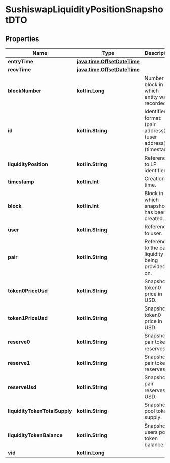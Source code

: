 
# SushiswapLiquidityPositionSnapshotDTO

## Properties
Name | Type | Description | Notes
------------ | ------------- | ------------- | -------------
**entryTime** | [**java.time.OffsetDateTime**](java.time.OffsetDateTime.md) |  |  [optional]
**recvTime** | [**java.time.OffsetDateTime**](java.time.OffsetDateTime.md) |  |  [optional]
**blockNumber** | **kotlin.Long** | Number of block in which entity was recorded. |  [optional]
**id** | **kotlin.String** | Identifier, format: (pair address)-(user address)-(timestamp) |  [optional]
**liquidityPosition** | **kotlin.String** | Reference to LP identifier. |  [optional]
**timestamp** | **kotlin.Int** | Creation time. |  [optional]
**block** | **kotlin.Int** | Block in which snapshot has been created. |  [optional]
**user** | **kotlin.String** | Reference to user. |  [optional]
**pair** | **kotlin.String** | Reference to the pair liquidity is being provided on. |  [optional]
**token0PriceUsd** | **kotlin.String** | Snapshot of token0 price in USD. |  [optional]
**token1PriceUsd** | **kotlin.String** | Snapshot of token0 price in USD. |  [optional]
**reserve0** | **kotlin.String** | Snapshot of pair token0 reserves. |  [optional]
**reserve1** | **kotlin.String** | Snapshot of pair token1 reserves. |  [optional]
**reserveUsd** | **kotlin.String** | Snapshot of pair reserves in USD. |  [optional]
**liquidityTokenTotalSupply** | **kotlin.String** | Snapshot of pool token supply. |  [optional]
**liquidityTokenBalance** | **kotlin.String** | Snapshot of users pool token balance. |  [optional]
**vid** | **kotlin.Long** |  |  [optional]



